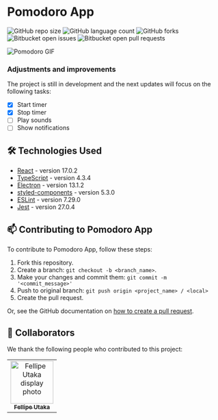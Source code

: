 # Pomodoro App

![GitHub repo size](https://img.shields.io/github/repo-size/fellipeutaka/mydiary?style=for-the-badge)
![GitHub language count](https://img.shields.io/github/languages/count/fellipeutaka/mydiary?style=for-the-badge)
![GitHub forks](https://img.shields.io/github/forks/fellipeutaka/mydiary?style=for-the-badge)
![Bitbucket open issues](https://img.shields.io/bitbucket/issues/fellipeutaka/mydiary?style=for-the-badge)
![Bitbucket open pull requests](https://img.shields.io/bitbucket/pr-raw/fellipeutaka/mydiary?style=for-the-badge)

<img src="./doc/demo.gif" alt="Pomodoro GIF">

### Adjustments and improvements

The project is still in development and the next updates will focus on the following tasks:

- [x] Start timer
- [x] Stop timer
- [ ] Play sounds
- [ ] Show notifications

## 🛠 Technologies Used

- [React](https://reactjs.org/) - version 17.0.2
- [TypeScript](https://www.typescriptlang.org/) - version 4.3.4
- [Electron](https://www.electronjs.org/) - version 13.1.2
- [styled-components](https://styled-components.com/) - version 5.3.0
- [ESLint](https://eslint.org/) - version 7.29.0
- [Jest](https://jestjs.io/) - version 27.0.4

## 📫 Contributing to Pomodoro App

To contribute to Pomodoro App, follow these steps:

1. Fork this repository.
2. Create a branch: `git checkout -b <branch_name>`.
3. Make your changes and commit them: `git commit -m '<commit_message>'`
4. Push to original branch: `git push origin <project_name> / <local>`
5. Create the pull request.

Or, see the GitHub documentation on [how to create a pull request](https://help.github.com/en/github/collaborating-with-issues-and-pull-requests/creating-a-pull-request).

## 🤝 Collaborators

We thank the following people who contributed to this project:

<table>
  <tr>
    <td align="center">
      <a href="https://github.com/FellipeUtaka">
        <img src="https://github.com/fellipeutaka.png" width="100px;" alt="Fellipe Utaka display photo"/><br>
        <sub>
          <b>Fellipe Utaka</b>
        </sub>
      </a>
    </td>
  </tr>
</table>
